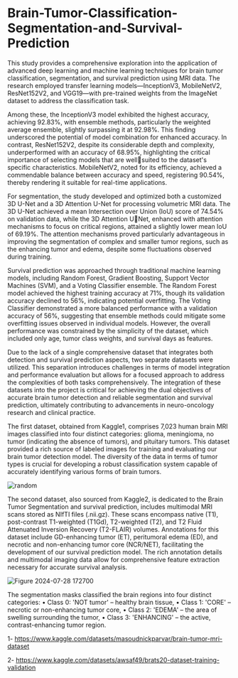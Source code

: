 # Brain-Tumor-Classification-Segmentation-and-Survival-Prediction

This study provides a comprehensive exploration into the application of advanced deep learning 
and machine learning techniques for brain tumor classification, segmentation, and survival 
prediction using MRI data. The research employed transfer learning models—InceptionV3, 
MobileNetV2, ResNet152V2, and VGG19—with pre-trained weights from the ImageNet 
dataset to address the classification task.

Among these, the InceptionV3 model exhibited the highest accuracy, achieving 92.83%, with 
ensemble methods, particularly the weighted average ensemble, slightly surpassing it at 
92.98%. This finding underscored the potential of model combination for enhanced accuracy. 
In contrast, ResNet152V2, despite its considerable depth and complexity, underperformed with 
an accuracy of 68.95%, highlighting the critical importance of selecting models that are wellsuited to the dataset's specific characteristics. MobileNetV2, noted for its efficiency, achieved 
a commendable balance between accuracy and speed, registering 90.54%, thereby rendering it 
suitable for real-time applications.

For segmentation, the study developed and optimized both a customized 3D U-Net and a 3D 
Attention U-Net for processing volumetric MRI data. The 3D U-Net achieved a mean 
Intersection over Union (IoU) score of 74.54% on validation data, while the 3D Attention UNet, enhanced with attention mechanisms to focus on critical regions, attained a slightly lower 
mean IoU of 69.19%. The attention mechanisms proved particularly advantageous in improving 
the segmentation of complex and smaller tumor regions, such as the enhancing tumor and 
edema, despite some fluctuations observed during training.

Survival prediction was approached through traditional machine learning models, including 
Random Forest, Gradient Boosting, Support Vector Machines (SVM), and a Voting Classifier 
ensemble. The Random Forest model achieved the highest training accuracy at 71%, though its 
validation accuracy declined to 56%, indicating potential overfitting. The Voting Classifier 
demonstrated a more balanced performance with a validation accuracy of 56%, suggesting that 
ensemble methods could mitigate some overfitting issues observed in individual models. 
However, the overall performance was constrained by the simplicity of the dataset, which 
included only age, tumor class weights, and survival days as features.



Due to the lack of a single comprehensive dataset that integrates both detection and survival 
prediction aspects, two separate datasets were utilized. This separation introduces challenges in 
terms of model integration and performance evaluation but allows for a focused approach to 
address the complexities of both tasks comprehensively. The integration of these datasets into 
the project is critical for achieving the dual objectives of accurate brain tumor detection and 
reliable segmentation and survival prediction, ultimately contributing to advancements in 
neuro-oncology research and clinical practice.


The first dataset, obtained from Kaggle1, comprises 7,023 human brain MRI images classified 
into four distinct categories: glioma, meningioma, no tumor (indicating the absence of tumors), 
and pituitary tumors. This dataset provided a rich source of labeled images for training and 
evaluating our brain tumor detection model. The diversity of the data in terms of tumor types 
is crucial for developing a robust classification system capable of accurately identifying various 
forms of brain tumors.


![random](https://github.com/user-attachments/assets/625ce40d-e2b7-48f3-b48c-8418639c2212)


The second dataset, also sourced from Kaggle2, is dedicated to the Brain Tumor Segmentation 
and survival prediction, includes multimodal MRI scans stored as NIfTI files (.nii.gz). These 
scans encompass native (T1), post-contrast T1-weighted (T1Gd), T2-weighted (T2), and T2 
Fluid Attenuated Inversion Recovery (T2-FLAIR) volumes. Annotations for this dataset include GD-enhancing tumor (ET), peritumoral edema (ED), and necrotic and non-enhancing 
tumor core (NCR/NET), facilitating the development of our survival prediction model. The rich 
annotation details and multimodal imaging data allow for comprehensive feature extraction 
necessary for accurate survival analysis.


![Figure 2024-07-28 172700](https://github.com/user-attachments/assets/ba52c72b-2a96-4345-aaed-0e5464010a19)

The segmentation masks classified the 
brain regions into four distinct categories:
• Class 0: 'NOT tumor' – healthy brain tissue,
• Class 1: 'CORE' – necrotic or non-enhancing tumor core,
• Class 2: 'EDEMA' – the area of swelling surrounding the tumor,
• Class 3: 'ENHANCING' – the active, contrast-enhancing tumor region.


1- https://www.kaggle.com/datasets/masoudnickparvar/brain-tumor-mri-dataset

2- https://www.kaggle.com/datasets/awsaf49/brats20-dataset-training-validation

